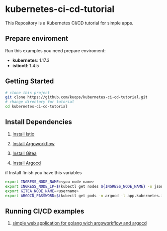 # kubernetes-ci-cd-tutorial

This Repository is a Kubernetes CI/CD tutorial for simple apps.

## Prepare enviroment

Run this examples you need prepare enviroment:

- **kubernetes**: 1.17.3
- **istioctl**: 1.4.5

## Getting Started

```bash
# clone this project
git clone https://github.com/kuops/kubernetes-ci-cd-tutorial.git
# change directory for tutorial
cd kubernetes-ci-cd-tutorial
```

## Install Dependencies

1. [Install Istio](Istio.md)

2. [Install Argoworkflow](Argoworkflow.md)

3. [Install Gitea](Gitea.md)

4. [Install Argocd](Argocd.md)

if Install finish you have this variables

```bash
export INGRESS_NODE_NAME=<you node name>
export INGRESS_NODE_IP=$(kubectl get nodes ${INGRESS_NODE_NAME} -o jsonpath='{ .status.addresses[?(@.type=="InternalIP")].address }')
export GITEA_NODE_NAME=<username>
export ARGOCD_PASSWORD=$(kubectl get pods -n argocd -l app.kubernetes.io/name=argocd-server -o name|grep -Po '/\K[\w-]+')
```

## Running CI/CD examples

1. [simple web application for golang wich argoworkflow and argocd](Go.md)
